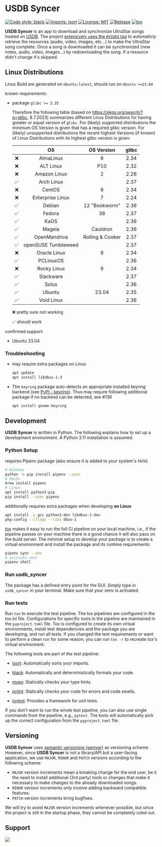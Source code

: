 # USDB Syncer

[![Code style: black](https://img.shields.io/badge/code%20style-black-000000.svg)](https://github.com/psf/black)
[![Imports: isort](https://img.shields.io/badge/%20imports-isort-%231674b1?style=flat)](https://pycqa.github.io/isort/)
[![License: MIT](https://img.shields.io/badge/License-MIT-yellow.svg)](https://opensource.org/licenses/MIT)
[![Release](https://github.com/bohning/usdb_syncer/actions/workflows/release.yaml/badge.svg)](https://github.com/bohning/usdb_syncer/actions/workflows/release.yaml)
[![tox](https://github.com/bohning/usdb_syncer/actions/workflows/tox.yaml/badge.svg)](https://github.com/bohning/usdb_syncer/actions/workflows/tox.yaml)

**USDB Syncer** is an app to download and synchronize UltraStar songs hosted on [USDB](https://usdb.animux.de).
The project [extensively uses the `#VIDEO` tag](https://github.com/bohning/usdb_syncer/wiki/Meta-Tags#format) to automaticly retrieve the resources (audio, video, images, etc...) to make the UltraStar song complete.
Once a song is downloaded it can be synchronized (new notes, audio, video, images...) by redownloading the song. If a resource didn't change it's skipped.

## Linux Distributions

Linux Build are generated on `Ubuntu:latest`, should run on `Ubuntu >=23.04`

known requirements:

- package `glibc >= 2.35`

  Therefore the following table (based on <https://pkgs.org/search/?q=glibc>, 8.7.2023) summarizes different Linux Distributions for having greater or equal version of `glibc`. For (likely) supported distributions the minimum OS Version is given that has a required glibc version. For (likely) unsupported distributions the recent highest Versions (if known) of Linux Distributions with its highest glibc version is given:

  |                    | OS                  | OS Version       | glibc     |
  |:------------------:|:-------------------:|:----------------:|:---------:|
  | :x:                | AlmaLinux           | 9                | 2.34 |
  | :x:                | ALT Linux           | P10              | 2.32 |
  | :x:                | Amazon Linux        | 2                | 2.26 |
  | :white_check_mark: | Arch Linux          |                  | 2.37 |
  | :x:                | CentOS              | 9                | 2.34 |
  | :x:                | Enterprise Linux    | 7                | 2.24 |
  | :white_check_mark: | Debian              | 12 "Bookworm"    | 2.36 |
  | :white_check_mark: | Fedora              | 38               | 2.37 |
  | :white_check_mark: | KaOS                |                  | 2.36 |
  | :white_check_mark: | Mageia              | Cauldron         | 2.36 |
  | :white_check_mark: | OpenMandriva        | Rolling & Cooker | 2.37 |
  | :white_check_mark: | openSUSE Tumbleweed |                  | 2.37 |
  | :x:                | Oracle Linux        | 9                | 2.34 |
  | :white_check_mark: | PCLinuxOS           |                  | 2.36 |
  | :x:                | Rocky Linux         | 9                | 2.34 |
  | :white_check_mark: | Slackware           |                  | 2.37 |
  | :white_check_mark: | Solus               |                  | 2.36 |
  | :white_check_mark: | Ubuntu              | 23.04            | 2.35 |
  | :white_check_mark: | Void Linux          |                  | 2.36 |

  :x: pretty sure not working

  :white_check_mark: should work

confirmed support:

- Ubuntu 23.04

### Troubleshooting

- may require extra packages on Linux

  ``` bash
  apt update
  apt install libdbus-1-3
  ```

- The `keyring` package auto-detects an appropriate installed keyring backend (see [PyPI - keyring](https://pypi.org/project/keyring/)). Thus may require following additional package if no backend can be detected, see #136

  ``` bash
  apt install gnome-keyring
  ```

## Development

**USDB Syncer** is written in Python.
The following explains how to set up a development environment.
A Python 3.11 installation is assumed.

### Python Setup

requires Pipenv package (also ensure it is added to your system's `PATH`)

``` bash
# Windows
python -m pip install pipenv --user
# MacOs
brew install pipenv
# Linux
apt install python3-pip
pip install --user pipenv
```

additionally requires extra packages when developing **on Linux**

``` bash
apt install -y gcc python3-dev libdbus-1-dev
pkg-config --cflags --libs dbus-1
```

[tox](https://github.com/tox-dev/tox) makes it easy to run the full CI pipeline on your local machine, i.e., if the pipeline passes on your machine there is a good chance it will also pass on the build server.
The minimal setup to develop your package is to create a virtual environment and install the package and its runtime requirements:

```bash
pipenv sync --dev
# activate venv
pipenv shell
```

### Run usdb_syncer

The package has a defined entry point for the GUI. Simply type in `usdb_syncer` in your terminal. Make sure that your venv is activated.

### Run tests

Run `tox` to execute the test pipeline. The tox pipelines are configured in the tox.ini file. Configurations for specific tools in the pipeline are maintained in the `pyproject.toml` file. Tox is configured to create its own virtual environments, install test dependencies and the package you are developing, and run all tests. If you changed the test requirements or want to perform a clean run for some reason, you can run `tox -r` to recreate tox's virtual environment.

The following tools are part of the test pipeline:

- [isort](https://github.com/PyCQA/isort): Automatically sorts your imports.

- [black](https://github.com/psf/black): Automatically and deterministically formats your code.

- [mypy](https://github.com/python/mypy): Statically checks your type hints.

- [pylint](https://github.com/PyCQA/pylint): Statically checks your code for errors and code smells.

- [pytest](https://github.com/pytest-dev/pytest): Provides a framework for unit tests.

If you don’t want to run the whole test pipeline, you can also use single commands from the pipeline, e.g., `pytest`. The tools will automatically pick up the correct configuration from the `pyproject.toml` file.

## Versioning

**USDB Syncer** uses [semantic versioning (semver)](https://semver.org/) as versioning scheme.
However, since **USDB Syncer** is not a library/API but a user-facing application, we use `MAJOR`, `MINOR` and `PATCH`
versions according to the following scheme:

- `MAJOR` version increments mean a breaking change for the end user, be it the need to install additional
  (3rd party) tools or changes that make it necessary to make changes to the already downloaded songs.
- `MINOR` version increments only involve adding backward compatible features.
- `PATCH` version increments bring bugfixes.

We will try to avoid `MAJOR` version increments whenever possible, but since the project is still in the
startup phase, they cannot be completely ruled out.

## Support

<a href="https://www.buymeacoffee.com/usdbsyncer"><img src="https://img.buymeacoffee.com/button-api/?text=Buy us some vegan pizza!&emoji=🍕&slug=usdbsyncer&button_colour=40DCA5&font_colour=ffffff&font_family=Cookie&outline_colour=000000&coffee_colour=FFDD00" /></a>
